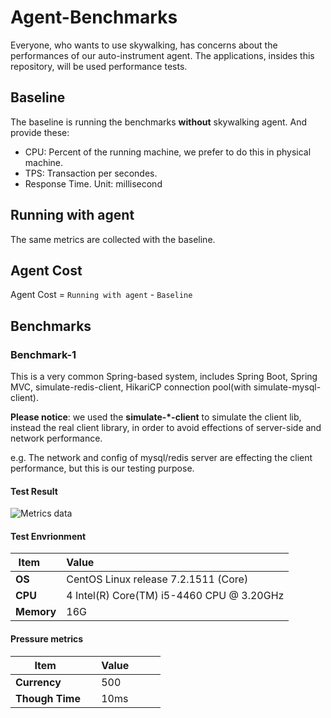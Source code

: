 # Agent-Benchmarks
Everyone, who wants to use skywalking, has concerns about the performances of our auto-instrument agent. The applications, insides this repository, will be used performance tests.

## Baseline
The baseline is running the benchmarks **without** skywalking agent. And provide these:
* CPU: Percent of the running machine, we prefer to do this in physical machine.
* TPS: Transaction per secondes.
* Response Time. Unit: millisecond

## Running with agent
The same metrics are collected with the baseline.

## Agent Cost
Agent Cost = `Running with agent` - `Baseline`


## Benchmarks
### Benchmark-1
This is a very common Spring-based system, includes Spring Boot, Spring MVC, simulate-redis-client, HikariCP connection pool(with simulate-mysql-client).

**Please notice**: we used the **simulate-*-client** to simulate the client lib, instead the real client library, in order to avoid effections of server-side and network performance. 

e.g. The network and config of mysql/redis server are effecting the client performance, but this is our testing purpose.

#### Test Result
![Metrics data](https://github.com/sky-walking/page-resources/blob/master/3.2/performance/contrast_graph.png)

#### Test Envrionment
| Item       | Value           | 
| ------------- |:-------------| 
| **OS**     | CentOS Linux release 7.2.1511 (Core) | 
| **CPU**      | 4  Intel(R) Core(TM) i5-4460  CPU @ 3.20GHz      | 
| **Memory** |16G     |  


#### Pressure metrics
| Item        | Value           | 
| ------------- |:-------------| 
| **Currency**    |500 | 
|**Though Time**      | 10ms | 
